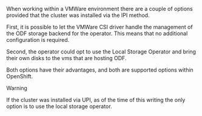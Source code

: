 When working within a VMWare environment there are a couple of options provided that the cluster was installed via the IPI method. 

First, it is possible to let the VMWare CSI driver handle the management of the ODF storage backend for the operator. This means that no additional configuration is required.

Second, the operator could opt to use the Local Storage Operator and bring their own disks to the vms that are hosting ODF. 

Both options have their advantages, and both are supported options within OpenShift.

> [!WARNING]
> If the cluster was installed via UPI, as of the time of this writing the only option is to use the local storage operator.